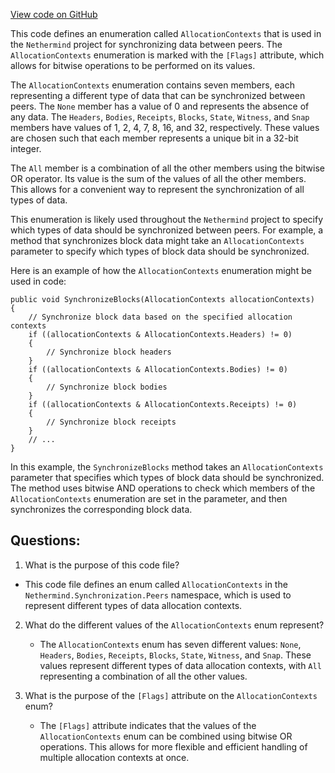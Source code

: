 [View code on GitHub](https://github.com/nethermindeth/nethermind/Nethermind.Synchronization/Peers/AllocationContexts.cs)

This code defines an enumeration called `AllocationContexts` that is used in the `Nethermind` project for synchronizing data between peers. The `AllocationContexts` enumeration is marked with the `[Flags]` attribute, which allows for bitwise operations to be performed on its values.

The `AllocationContexts` enumeration contains seven members, each representing a different type of data that can be synchronized between peers. The `None` member has a value of 0 and represents the absence of any data. The `Headers`, `Bodies`, `Receipts`, `Blocks`, `State`, `Witness`, and `Snap` members have values of 1, 2, 4, 7, 8, 16, and 32, respectively. These values are chosen such that each member represents a unique bit in a 32-bit integer.

The `All` member is a combination of all the other members using the bitwise OR operator. Its value is the sum of the values of all the other members. This allows for a convenient way to represent the synchronization of all types of data.

This enumeration is likely used throughout the `Nethermind` project to specify which types of data should be synchronized between peers. For example, a method that synchronizes block data might take an `AllocationContexts` parameter to specify which types of block data should be synchronized.

Here is an example of how the `AllocationContexts` enumeration might be used in code:

```
public void SynchronizeBlocks(AllocationContexts allocationContexts)
{
    // Synchronize block data based on the specified allocation contexts
    if ((allocationContexts & AllocationContexts.Headers) != 0)
    {
        // Synchronize block headers
    }
    if ((allocationContexts & AllocationContexts.Bodies) != 0)
    {
        // Synchronize block bodies
    }
    if ((allocationContexts & AllocationContexts.Receipts) != 0)
    {
        // Synchronize block receipts
    }
    // ...
}
```

In this example, the `SynchronizeBlocks` method takes an `AllocationContexts` parameter that specifies which types of block data should be synchronized. The method uses bitwise AND operations to check which members of the `AllocationContexts` enumeration are set in the parameter, and then synchronizes the corresponding block data.
## Questions: 
 1. What is the purpose of this code file?
   - This code file defines an enum called `AllocationContexts` in the `Nethermind.Synchronization.Peers` namespace, which is used to represent different types of data allocation contexts.

2. What do the different values of the `AllocationContexts` enum represent?
   - The `AllocationContexts` enum has seven different values: `None`, `Headers`, `Bodies`, `Receipts`, `Blocks`, `State`, `Witness`, and `Snap`. These values represent different types of data allocation contexts, with `All` representing a combination of all the other values.

3. What is the purpose of the `[Flags]` attribute on the `AllocationContexts` enum?
   - The `[Flags]` attribute indicates that the values of the `AllocationContexts` enum can be combined using bitwise OR operations. This allows for more flexible and efficient handling of multiple allocation contexts at once.